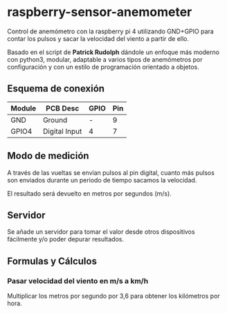 # raspberry-sensor-anemometer

Control de anemómetro con la raspberry pi 4 utilizando GND+GPIO para contar los pulsos y sacar la velocidad del viento a partir de ello.

Basado en el script de **Patrick Rudolph** dándole un enfoque más moderno con
 python3, modular, adaptable a varios tipos de anemómetros por configuración y
  con un estilo de programación orientado a objetos.

## Esquema de conexión

| Module | PCB Desc | GPIO | Pin |
| ------- | ------- | ------- | ------- |
| GND | Ground | - | 9 |
| GPIO4 | Digital Input | 4 | 7 |

## Modo de medición

A través de las vueltas se envían pulsos al pin digital, cuanto más pulsos son
enviados durante un periodo de tiempo sacamos la velocidad.

El resultado será devuelto en metros por segundos (m/s).

## Servidor

Se añade un servidor para tomar el valor desde otros dispositivos fácilmente y/o
poder depurar resultados.

## Formulas y Cálculos

### Pasar velocidad del viento en m/s a km/h

Multiplicar los metros por segundo por 3,6 para obtener los kilómetros por hora.

